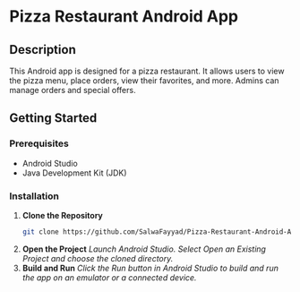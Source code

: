 # Pizza Restaurant Android App

## Description

This Android app is designed for a pizza restaurant. It allows users to view the pizza menu, place orders, view their favorites, and more. Admins can manage orders and special offers.

## Getting Started

### Prerequisites

- Android Studio
- Java Development Kit (JDK)

### Installation

1. **Clone the Repository**
   ```bash
   git clone https://github.com/SalwaFayyad/Pizza-Restaurant-Android-App.git
2. **Open the Project**
*Launch Android Studio.*
*Select Open an Existing Project and choose the cloned directory.*
4. **Build and Run**
*Click the Run button in Android Studio to build and run the app on an emulator or a connected device.*
